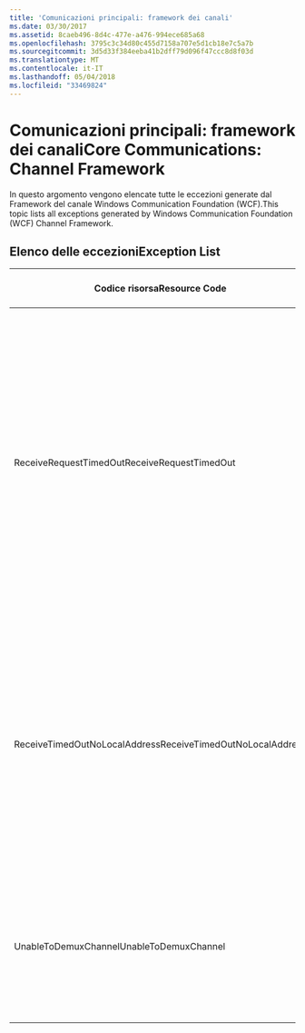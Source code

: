 ```yaml
---
title: 'Comunicazioni principali: framework dei canali'
ms.date: 03/30/2017
ms.assetid: 8caeb496-8d4c-477e-a476-994ece685a68
ms.openlocfilehash: 3795c3c34d80c455d7158a707e5d1cb18e7c5a7b
ms.sourcegitcommit: 3d5d33f384eeba41b2dff79d096f47ccc8d8f03d
ms.translationtype: MT
ms.contentlocale: it-IT
ms.lasthandoff: 05/04/2018
ms.locfileid: "33469824"
---
```

# <a name="core-communications-channel-framework"></a><span data-ttu-id="c4108-102">Comunicazioni principali: framework dei canali</span><span class="sxs-lookup"><span data-stu-id="c4108-102">Core Communications: Channel Framework</span></span>
<span data-ttu-id="c4108-103">In questo argomento vengono elencate tutte le eccezioni generate dal Framework del canale Windows Communication Foundation (WCF).</span><span class="sxs-lookup"><span data-stu-id="c4108-103">This topic lists all exceptions generated by Windows Communication Foundation (WCF) Channel Framework.</span></span>  
  
## <a name="exception-list"></a><span data-ttu-id="c4108-104">Elenco delle eccezioni</span><span class="sxs-lookup"><span data-stu-id="c4108-104">Exception List</span></span>  
  
|<span data-ttu-id="c4108-105">Codice risorsa</span><span class="sxs-lookup"><span data-stu-id="c4108-105">Resource Code</span></span>|<span data-ttu-id="c4108-106">Stringa di risorsa</span><span class="sxs-lookup"><span data-stu-id="c4108-106">Resource String</span></span>|  
|-------------------|---------------------|  
|<span data-ttu-id="c4108-107">ReceiveRequestTimedOut</span><span class="sxs-lookup"><span data-stu-id="c4108-107">ReceiveRequestTimedOut</span></span>|<span data-ttu-id="c4108-108">La richiesta ricevuta all'indirizzo locale specificato è scaduta dopo il tempo indicato.</span><span class="sxs-lookup"><span data-stu-id="c4108-108">The received request on the specified local address has timed out after the specified time.</span></span> <span data-ttu-id="c4108-109">È possibile che la durata consentita per l'operazione fosse una porzione di un timeout più lungo.</span><span class="sxs-lookup"><span data-stu-id="c4108-109">The time allotted to this operation may have been a portion of a longer timeout.</span></span>|  
|<span data-ttu-id="c4108-110">ReceiveTimedOutNoLocalAddress</span><span class="sxs-lookup"><span data-stu-id="c4108-110">ReceiveTimedOutNoLocalAddress</span></span>|<span data-ttu-id="c4108-111">L'operazione di ricezione è scaduta dopo il tempo specificato.</span><span class="sxs-lookup"><span data-stu-id="c4108-111">The receive operation has timed out after the specified time.</span></span> <span data-ttu-id="c4108-112">È possibile che la durata consentita per l'operazione fosse una porzione di un timeout più lungo.</span><span class="sxs-lookup"><span data-stu-id="c4108-112">The time allotted to this operation may have been a portion of a longer timeout.</span></span>|  
|<span data-ttu-id="c4108-113">UnableToDemuxChannel</span><span class="sxs-lookup"><span data-stu-id="c4108-113">UnableToDemuxChannel</span></span>|<span data-ttu-id="c4108-114">Non è disponibile alcun canale per accettare il messaggio con l'azione specificata.</span><span class="sxs-lookup"><span data-stu-id="c4108-114">No channel is available to accept the message with the specified action.</span></span>|
